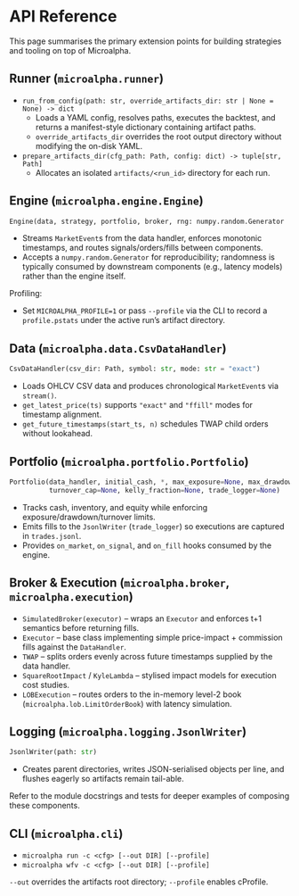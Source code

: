 # API Reference

This page summarises the primary extension points for building strategies and tooling on top of Microalpha.

## Runner (`microalpha.runner`)

- `run_from_config(path: str, override_artifacts_dir: str | None = None) -> dict`
  - Loads a YAML config, resolves paths, executes the backtest, and returns a manifest-style dictionary containing artifact paths.
  - `override_artifacts_dir` overrides the root output directory without modifying the on-disk YAML.
- `prepare_artifacts_dir(cfg_path: Path, config: dict) -> tuple[str, Path]`
  - Allocates an isolated `artifacts/<run_id>` directory for each run.

## Engine (`microalpha.engine.Engine`)

```python
Engine(data, strategy, portfolio, broker, rng: numpy.random.Generator | None = None)
```

- Streams `MarketEvent`s from the data handler, enforces monotonic timestamps, and routes signals/orders/fills between components.
- Accepts a `numpy.random.Generator` for reproducibility; randomness is typically consumed by downstream components (e.g., latency models) rather than the engine itself.

Profiling:
- Set `MICROALPHA_PROFILE=1` or pass `--profile` via the CLI to record a `profile.pstats` under the active run’s artifact directory.

## Data (`microalpha.data.CsvDataHandler`)

```python
CsvDataHandler(csv_dir: Path, symbol: str, mode: str = "exact")
```

- Loads OHLCV CSV data and produces chronological `MarketEvent`s via `stream()`.
- `get_latest_price(ts)` supports `"exact"` and `"ffill"` modes for timestamp alignment.
- `get_future_timestamps(start_ts, n)` schedules TWAP child orders without lookahead.

## Portfolio (`microalpha.portfolio.Portfolio`)

```python
Portfolio(data_handler, initial_cash, *, max_exposure=None, max_drawdown_stop=None,
          turnover_cap=None, kelly_fraction=None, trade_logger=None)
```

- Tracks cash, inventory, and equity while enforcing exposure/drawdown/turnover limits.
- Emits fills to the `JsonlWriter` (`trade_logger`) so executions are captured in `trades.jsonl`.
- Provides `on_market`, `on_signal`, and `on_fill` hooks consumed by the engine.

## Broker & Execution (`microalpha.broker`, `microalpha.execution`)

- `SimulatedBroker(executor)` – wraps an `Executor` and enforces t+1 semantics before returning fills.
- `Executor` – base class implementing simple price-impact + commission fills against the `DataHandler`.
- `TWAP` – splits orders evenly across future timestamps supplied by the data handler.
- `SquareRootImpact` / `KyleLambda` – stylised impact models for execution cost studies.
- `LOBExecution` – routes orders to the in-memory level-2 book (`microalpha.lob.LimitOrderBook`) with latency simulation.

## Logging (`microalpha.logging.JsonlWriter`)

```python
JsonlWriter(path: str)
```

- Creates parent directories, writes JSON-serialised objects per line, and flushes eagerly so artifacts remain tail-able.

Refer to the module docstrings and tests for deeper examples of composing these components.

## CLI (`microalpha.cli`)

- `microalpha run -c <cfg> [--out DIR] [--profile]`
- `microalpha wfv -c <cfg> [--out DIR] [--profile]`

`--out` overrides the artifacts root directory; `--profile` enables cProfile.
